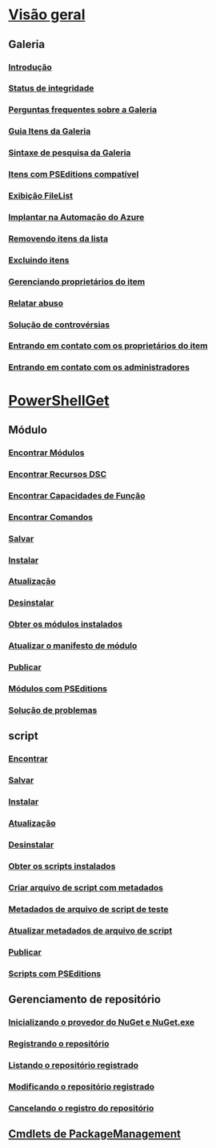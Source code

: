 # [Visão geral](readme.md)
## Galeria
### [Introdução](psgallery/psgallery_gettingstarted.md)
### [Status de integridade](psgallery/psgallery_status.md)
### [Perguntas frequentes sobre a Galeria](psgallery/psgallery_faqs.md)
### [Guia Itens da Galeria](psgallery/psgallery_items_tab.md)
### [Sintaxe de pesquisa da Galeria](psgallery/psgallery_search_syntax.md)
### [Itens com PSEditions compatível](psgallery/psgallery_pseditions.md)
### [Exibição FileList](psgallery/psgallery_filelist_feature.md)
### [Implantar na Automação do Azure](psgallery/psgallery_deploy_to_azure_automation.md)
### [Removendo itens da lista](psgallery/psgallery_unlist_items.md)
### [Excluindo itens](psgallery/Deleting-Items.md)
### [Gerenciando proprietários do item](psgallery/Managing-Item-Owners.md)
### [Relatar abuso](psgallery/psgallery_report_abuse.md)
### [Solução de controvérsias](psgallery/psgallery_dispute_resolution.md)
### [Entrando em contato com os proprietários do item](psgallery/psgallery_contacting_item_owners.md)
### [Entrando em contato com os administradores](psgallery/psgallery_contacting_administrators.md)

# [PowerShellGet](psget/overview.md)
## Módulo
### [Encontrar Módulos](psget/module/psget_find-module.md)
### [Encontrar Recursos DSC](psget/module/psget_find-dscresource.md)
### [Encontrar Capacidades de Função](psget/module/psget_find-rolecapability.md)
### [Encontrar Comandos](psget/module/psget_find-command.md)
### [Salvar](psget/module/psget_save-module.md)
### [Instalar](psget/module/psget_install-module.md)
### [Atualização](psget/module/psget_update-module.md)
### [Desinstalar](psget/module/psget_uninstall-module.md)
### [Obter os módulos instalados](psget/module/psget_get-installedmodule.md)
### [Atualizar o manifesto de módulo](psget/module/psget_update-modulemanifest.md)
### [Publicar](psget/module/psget_publish-module.md)
### [Módulos com PSEditions](psget/module/modulewithpseditionsupport.md)
### [Solução de problemas](psget/psget_cmdlets_troubleshooting.md)

## script
### [Encontrar](psget/script/psget_find-script.md)
### [Salvar](psget/script/psget_save-script.md)
### [Instalar](psget/script/psget_install-script.md)
### [Atualização](psget/script/psget_update-script.md)
### [Desinstalar](psget/script/psget_uninstall-script.md)
### [Obter os scripts instalados](psget/script/psget_get-installedscript.md)
### [Criar arquivo de script com metadados](psget/script/psget_new-scriptfileinfo.md)
### [Metadados de arquivo de script de teste](psget/script/psget_test-scriptfileinfo.md)
### [Atualizar metadados de arquivo de script](psget/script/psget_update-scriptfileinfo.md)
### [Publicar](psget/script/psget_publish-script.md)
### [Scripts com PSEditions](psget/script/scriptwithpseditionsupport.md)

## Gerenciamento de repositório
### [Inicializando o provedor do NuGet e NuGet.exe](psget/repository/bootstrapping_nuget_proivder_and_exe.md)
### [Registrando o repositório](psget/repository/psget_register-psrepository.md)
### [Listando o repositório registrado](psget/repository/psget_get-psrepository.md)
### [Modificando o repositório registrado](psget/repository/psget_set-psrepository.md)
### [Cancelando o registro do repositório](psget/repository/psget_unregister-psrepository.md)

## [Cmdlets de PackageManagement](psget/oneget/PackageManagement_cmdlets.md)


<!--HONumber=Sep16_HO2-->


